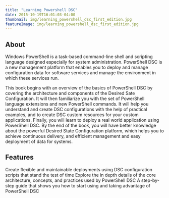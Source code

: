 ```yaml
---
title: "Learning Powershell DSC"
date: 2015-10-19T16:01:03-04:00
thumbnail: img/learning_powershell_dsc_first_edition.jpg
featureImage: img/learning_powershell_dsc_first_edition.jpg
---
```


## About

Windows PowerShell is a task-based command-line shell and scripting language designed especially for system administration. PowerShell DSC is a new management platform that enables you to deploy and manage configuration data for software services and manage the environment in which these services run.

This book begins with an overview of the basics of PowerShell DSC by covering the architecture and components of the Desired Sate Configuration. It will then familiarize you with the set of PowerShell language extensions and new PowerShell commands. It will help you understand and create DSC configurations with the help of practical examples, and to create DSC custom resources for your custom applications. Finally, you will learn to deploy a real world application using PowerShell DSC. By the end of the book, you will have better knowledge about the powerful Desired State Configuration platform, which helps you to achieve continuous delivery, and efficient management and easy deployment of data for systems.

## Features

Create flexible and maintainable deployments using DSC configuration scripts that stand the test of time
Explore the in depth details of the core architecture, concepts, and practices used by PowerShell DSC
A step-by-step guide that shows you how to start using and taking advantage of PowerShell DSC
